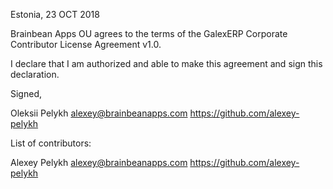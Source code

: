 Estonia, 23 OCT 2018

Brainbean Apps OU agrees to the terms of the GalexERP Corporate Contributor License
Agreement v1.0.

I declare that I am authorized and able to make this agreement and sign this
declaration.

Signed,

Oleksii Pelykh <alexey@brainbeanapps.com> https://github.com/alexey-pelykh

List of contributors:

Alexey Pelykh <alexey@brainbeanapps.com> https://github.com/alexey-pelykh
